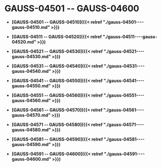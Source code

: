 # GAUSS-04501 -- GAUSS-04600<a name="ZH-CN_TOPIC_0302073646"></a>

-   **[GAUSS-04501 -- GAUSS-04510]({{< relref "./gauss-04501----gauss-04510.md" >}})**  

-   **[GAUSS-04511 -- GAUSS-04520]({{< relref "./gauss-04511----gauss-04520.md" >}})**  

-   **[GAUSS-04521 -- GAUSS-04530]({{< relref "./gauss-04521----gauss-04530.md" >}})**  

-   **[GAUSS-04531 -- GAUSS-04540]({{< relref "./gauss-04531----gauss-04540.md" >}})**  

-   **[GAUSS-04541 -- GAUSS-04550]({{< relref "./gauss-04541----gauss-04550.md" >}})**  

-   **[GAUSS-04551 -- GAUSS-04560]({{< relref "./gauss-04551----gauss-04560.md" >}})**  

-   **[GAUSS-04561 -- GAUSS-04570]({{< relref "./gauss-04561----gauss-04570.md" >}})**  

-   **[GAUSS-04571 -- GAUSS-04580]({{< relref "./gauss-04571----gauss-04580.md" >}})**  

-   **[GAUSS-04581 -- GAUSS-04590]({{< relref "./gauss-04581----gauss-04590.md" >}})**  

-   **[GAUSS-04591 -- GAUSS-04600]({{< relref "./gauss-04591----gauss-04600.md" >}})**  


